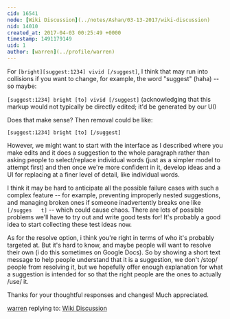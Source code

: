```yaml
---
cid: 16541
node: [Wiki Discussion](../notes/Ashan/03-13-2017/wiki-discussion)
nid: 14010
created_at: 2017-04-03 00:25:49 +0000
timestamp: 1491179149
uid: 1
author: [warren](../profile/warren)
---
```


For `[bright][suggest:1234] vivid [/suggest]`, I think that may run into collisions if you want to change, for example, the word "suggest" (haha) -- so maybe:

`[suggest:1234] bright [to] vivid [/suggest]` (acknowledging that this markup would not typically be directly edited; it'd be generated by our UI)

Does that make sense? Then removal could be like:

`[suggest:1234] bright [to] [/suggest]`

However, we might want to start with the interface as I described where you make edits and it does a suggestion to the whole paragraph rather than asking people to select/replace individual words (just as a simpler model to attempt first) and then once we're more confident in it, develop ideas and a UI for replacing at a finer level of detail, like individual words. 

I think it may be hard to anticipate all the possible failure cases with such a complex feature -- for example, preventing improperly nested suggestions, and managing broken ones if someone inadvertently breaks one like `[/sugges   t]` -- which could cause chaos. There are lots of possible problems we'll have to try out and write good tests for! It's probably a good idea to start collecting these test ideas now.

As for the resolve option, i think you're right in terms of who it's probably targeted at. But it's hard to know, and maybe people will want to resolve their own (i do this sometimes on Google Docs). So by showing a short text message to help people understand that it is a suggestion, we don't /stop/ people from resolving it, but we hopefully offer enough explanation for what a suggestion is intended for so that the right people are the ones to actually /use/ it. 

Thanks for your thoughtful responses and changes! Much appreciated. 

[warren](../profile/warren) replying to: [Wiki Discussion](../notes/Ashan/03-13-2017/wiki-discussion)

